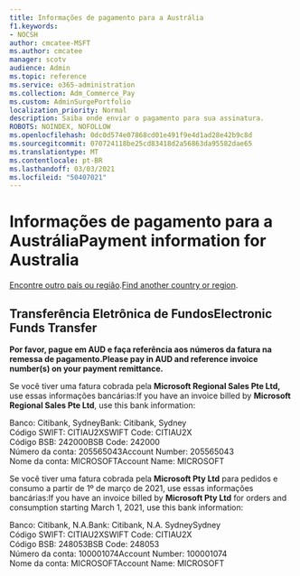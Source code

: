 ```yaml
---
title: Informações de pagamento para a Austrália
f1.keywords:
- NOCSH
author: cmcatee-MSFT
ms.author: cmcatee
manager: scotv
audience: Admin
ms.topic: reference
ms.service: o365-administration
ms.collection: Adm_Commerce_Pay
ms.custom: AdminSurgePortfolio
localization_priority: Normal
description: Saiba onde enviar o pagamento para sua assinatura.
ROBOTS: NOINDEX, NOFOLLOW
ms.openlocfilehash: 0dc0d574e07868cd01e491f9e4d1ad28e42b9c8d
ms.sourcegitcommit: 070724118be25cd83418d2a56863da95582dae65
ms.translationtype: MT
ms.contentlocale: pt-BR
ms.lasthandoff: 03/03/2021
ms.locfileid: "50407021"
---
```

# <a name="payment-information-for-australia"></a><span data-ttu-id="fb903-103">Informações de pagamento para a Austrália</span><span class="sxs-lookup"><span data-stu-id="fb903-103">Payment information for Australia</span></span>

<span data-ttu-id="fb903-104">[Encontre outro país ou região](../billing-and-payments/pay-for-your-subscription.md).</span><span class="sxs-lookup"><span data-stu-id="fb903-104">[Find another country or region](../billing-and-payments/pay-for-your-subscription.md).</span></span>

## <a name="electronic-funds-transfer"></a><span data-ttu-id="fb903-105">Transferência Eletrônica de Fundos</span><span class="sxs-lookup"><span data-stu-id="fb903-105">Electronic Funds Transfer</span></span>

<span data-ttu-id="fb903-106">**Por favor, pague em AUD e faça referência aos números da fatura na remessa de pagamento.**</span><span class="sxs-lookup"><span data-stu-id="fb903-106">**Please pay in AUD and reference invoice number(s) on your payment remittance.**</span></span>

<span data-ttu-id="fb903-107">Se você tiver uma fatura cobrada pela **Microsoft Regional Sales Pte Ltd,** use essas informações bancárias:</span><span class="sxs-lookup"><span data-stu-id="fb903-107">If you have an invoice billed by **Microsoft Regional Sales Pte Ltd**, use this bank information:</span></span>

<span data-ttu-id="fb903-108">Banco: Citibank, Sydney</span><span class="sxs-lookup"><span data-stu-id="fb903-108">Bank: Citibank, Sydney</span></span>\
<span data-ttu-id="fb903-109">Código SWIFT: CITIAU2X</span><span class="sxs-lookup"><span data-stu-id="fb903-109">SWIFT Code: CITIAU2X</span></span>\
<span data-ttu-id="fb903-110">Código BSB: 242000</span><span class="sxs-lookup"><span data-stu-id="fb903-110">BSB Code: 242000</span></span>\
<span data-ttu-id="fb903-111">Número da conta: 205565043</span><span class="sxs-lookup"><span data-stu-id="fb903-111">Account Number: 205565043</span></span>\
<span data-ttu-id="fb903-112">Nome da conta: MICROSOFT</span><span class="sxs-lookup"><span data-stu-id="fb903-112">Account Name: MICROSOFT</span></span>

<span data-ttu-id="fb903-113">Se você tiver uma fatura cobrada pela **Microsoft Pty Ltd** para pedidos e consumo a partir de 1º de março de 2021, use essas informações bancárias:</span><span class="sxs-lookup"><span data-stu-id="fb903-113">If you have an invoice billed by **Microsoft Pty Ltd** for orders and consumption starting March 1, 2021, use this bank information:</span></span>

<span data-ttu-id="fb903-114">Banco: Citibank, N.A.</span><span class="sxs-lookup"><span data-stu-id="fb903-114">Bank: Citibank, N.A.</span></span> <span data-ttu-id="fb903-115">Sydney</span><span class="sxs-lookup"><span data-stu-id="fb903-115">Sydney</span></span>\
<span data-ttu-id="fb903-116">Código SWIFT: CITIAU2X</span><span class="sxs-lookup"><span data-stu-id="fb903-116">SWIFT Code: CITIAU2X</span></span>\
<span data-ttu-id="fb903-117">Código BSB: 248053</span><span class="sxs-lookup"><span data-stu-id="fb903-117">BSB Code: 248053</span></span>\
<span data-ttu-id="fb903-118">Número da conta: 100001074</span><span class="sxs-lookup"><span data-stu-id="fb903-118">Account Number: 100001074</span></span>\
<span data-ttu-id="fb903-119">Nome da conta: MICROSOFT</span><span class="sxs-lookup"><span data-stu-id="fb903-119">Account Name: MICROSOFT</span></span>